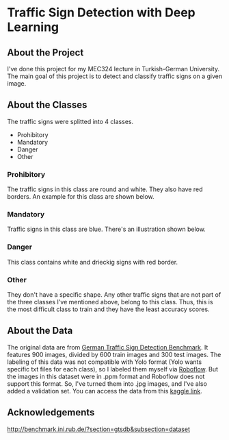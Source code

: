 # Traffic Sign Detection with Deep Learning

## About the Project

I've done this project for my MEC324 lecture in Turkish-German University. The main goal of this project is to detect and classify traffic signs on a given image. 

## About the Classes

The traffic signs were splitted into 4 classes.

<ul>
  <li>Prohibitory</li>
  <li>Mandatory</li>
  <li>Danger</li>
  <li>Other</li>
</ul>

### Prohibitory

The traffic signs in this class are round and white. They also have red borders. An example for this class are shown below.

### Mandatory

Traffic signs in this class are blue. There's an illustration shown below.

### Danger

This class contains white and drieckig signs with red border.

### Other

They don't have a specific shape. Any other traffic signs that are not part of the three classes I've mentioned above, belong to this class. Thus, this is the most difficult class to train and they have the least accuracy scores.

## About the Data

The original data are from [German Traffic Sign Detection Benchmark](https://benchmark.ini.rub.de/gtsdb_news.html). It features 900 images, divided by 600 train images and 300 test images. The labeling of this data was not compatible with Yolo format (Yolo wants specific txt files for each class), so I labeled them myself via [Roboflow](https://roboflow.com/). But the images in this dataset were in .ppm format and Roboflow does not support this format. So, I've turned them into .jpg images, and I've also added a validation set. You can access the data from this [kaggle link](https://www.kaggle.com/aatayparlar/german-traffic-sign-detection-benchmark).

## Acknowledgements

http://benchmark.ini.rub.de/?section=gtsdb&subsection=dataset
